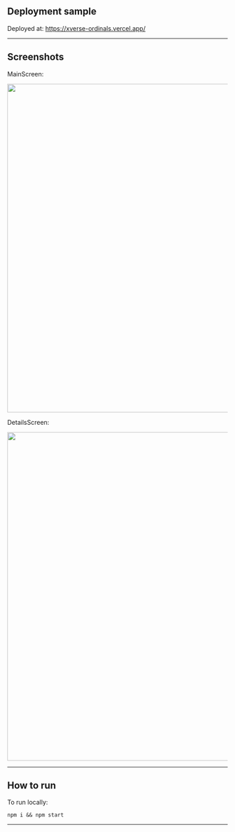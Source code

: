 ## Deployment sample

Deployed at: https://xverse-ordinals.vercel.app/

---

## Screenshots

MainScreen:

<img src="https://imgur.com/df7DmjZ.png" width=750 />

DetailsScreen:

<img src="https://imgur.com/yed662a.png" width=750 />

---

## How to run

To run locally:
```
npm i && npm start
```

---
